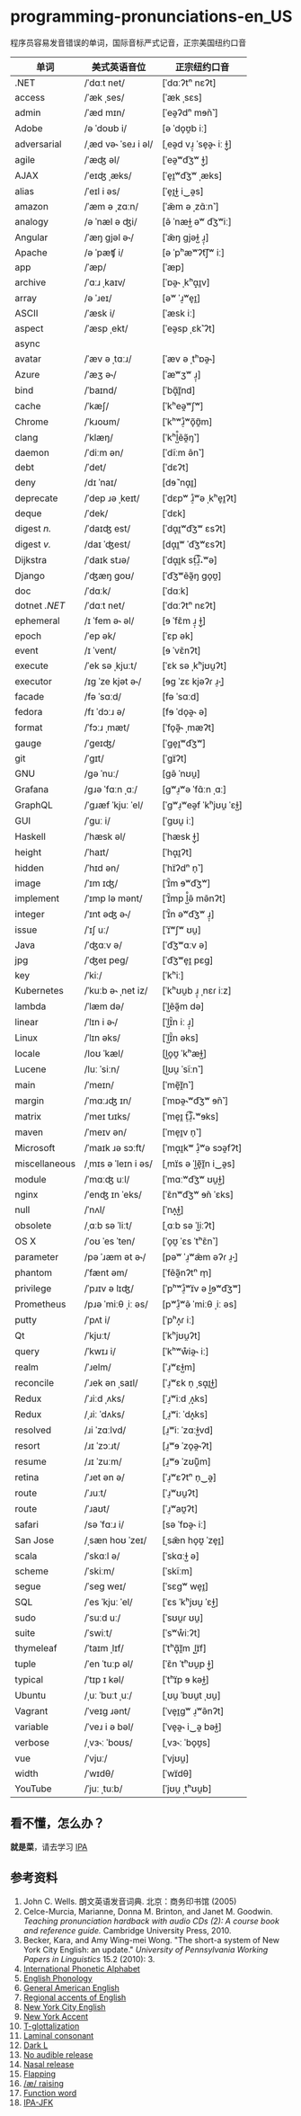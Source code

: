 # programming-pronunciations-en\_US

程序员容易发音错误的单词，国际音标严式记音，正宗美国纽约口音

| 单词 | **美式英语音位** | **正宗纽约口音** |
| ---- | ---------------- | ---------------- |
| .NET | /ˈdɑːt net/ | [ˈdɑːʔtⁿ nɛʔt] |
| access | /ˈæk ˌses/ | [ˈæk ˌsɛs] |
| admin | /ˈæd mɪn/ | [ˈeə̯ʔdⁿ mɘ̃n˺] |
| Adobe | /ə ˈdoʊb i/ | [ə ˈdo̞ʊ̯b iː] |
| adversarial | /ˌæd və˞ ˈseɹ i əl/ | [ˌeə̯d vɹ̠̩ ˈse̞ə̯˞ iː ɫ̺̩] |
| agile | /ˈæʤ əl/ | [ˈeə̯ʷd͡ʒʷ ɫ̺̩] |
| AJAX | /ˈeɪʤ ˌæks/ | [ˈe̞ɪ̯ʷd͡ʒʷ ˌæks] |
| alias | /ˈeɪl i əs/ | [ˈe̞ɪ̯ɫ̺ i‿ə̯s] |
| amazon | /ˈæm ə ˌzɑːn/ | [ˈæ̃m ə ˌzɑ̃ːn˺] |
| analogy | /ə ˈnæl ə ʤi/ | [ə̃ ˈnæɫ̺ əʷ d͡ʒʷiː] |
| Angular | /ˈæŋ gjəl ə˞/ | [ˈæ̃ŋ ɡjəɫ̺ ɹ̠̩] |
| Apache | /ə ˈpæʧ i/ | [ə ˈpʰæʷʔt͡ʃʷ iː] |
| app | /ˈæp/ | [ˈæp] |
| archive | /ˈɑːɹ ˌkaɪv/ | [ˈɒə̯˞ ˌkʰɑ̟ɪ̯v] |
| array | /ə ˈɹeɪ/ | [əʷ ˈɹ̠ʷe̞ɪ̯] |
| ASCII | /ˈæsk i/ | [ˈæsk iː] |
| aspect | /ˈæsp ˌekt/ | [ˈeə̯sp ˌɛk˺ʔt] |
| async |  |  |
| avatar | /ˈæv ə ˌtɑːɹ/ | [ˈæv ə ˌtʰɒə̯˞] |
| Azure | /ˈæʒ ə˞/ | [ˈæʷʒʷ ɹ̠̩] |
| bind | /ˈbaɪnd/ | [ˈbɑ̟̃ɪ̯̃nd] |
| cache | /ˈkæʃ/ | [ˈkʰeə̯ʷʃʷ] |
| Chrome | /ˈkɹoʊm/ | [ˈkʰʷɹ̠̊ʷõ̞ʊ̯̃m] |
| clang | /ˈklæŋ/ | [ˈkʰl̺̊ẽə̯̃ŋ˺] |
| daemon | /ˈdiːm ən/ | [ˈdĩːm ə̃n˺] |
| debt | /ˈdet/ | [ˈdɛʔt] |
| deny | /dɪ ˈnaɪ/ | [dɘ̃ ˈnɑ̟ɪ̯] |
| deprecate | /ˈdep ɹə ˌkeɪt/ | [ˈdɛpʷ ɹ̠̊ʷə ˌkʰe̞ɪ̯ʔt] |
| deque | /ˈdek/ | [ˈdɛk] |
| digest _n._ | /ˈdaɪʤ est/ | [ˈdɑ̟ɪ̯ʷd͡ʒʷ ɛsʔt] |
| digest _v._ | /daɪ ˈʤest/ | [dɑ̟ɪ̯ʷ ˈd͡ʒʷɛsʔt] |
| Dijkstra | /ˈdaɪk stɹə/ | [ˈdɑ̟ɪ̯k st̠͡ɹ̠̊˔ʷə] |
| Django | /ˈʤæŋ goʊ/ | [ˈd͡ʒʷẽə̯̃ŋ ɡo̞ʊ̯] |
| doc | /ˈdɑːk/ | [ˈdɑːk] |
| dotnet _.NET_ | /ˈdɑːt net/ | [ˈdɑːʔtⁿ nɛʔt] |
| ephemeral | /ɪ ˈfem ə˞ əl/ | [ɘ ˈfɛ̃m ɹ̠̩ ɫ̺̩] |
| epoch | /ˈep ək/ | [ˈɛp ək] |
| event | /ɪ ˈvent/ | [ɘ ˈvɛ̃nʔt] |
| execute | /ˈek sə ˌkjuːt/ | [ˈɛk sə ˌkʰjʊu̯ʔt] |
| executor | /ɪg ˈze kjət ə˞/ | [ɘɡ ˈzɛ kjəʔɾ ɹ̠˔̩] |
| facade | /fə ˈsɑːd/ | [fə ˈsɑːd] |
| fedora | /fɪ ˈdɔːɹ ə/ | [fɘ ˈdo̞ə̯˞ ə] |
| format | /ˈfɔːɹ ˌmæt/ | [ˈfo̞ə̯̃˞ ˌmæʔt] |
| gauge | /ˈgeɪʤ/ | [ˈɡe̞ɪ̯ʷd͡ʒʷ] |
| git | /ˈgɪt/ | [ˈɡɪ̈ʔt] |
| GNU | /gə ˈnuː/ | [ɡə̃ ˈnʊu̯] |
| Grafana | /gɹə ˈfɑːn ˌɑː/ | [ɡʷɹ̠ʷə ˈfɑ̃ːn ˌɑː] |
| GraphQL | /ˈgɹæf ˈkjuː ˈel/ | [ˈɡʷɹ̠ʷeə̯f ˈkʰjʊu̯ ˈɛɫ̺] |
| GUI | /ˈguː i/ | [ˈɡʊu̯ iː] |
| Haskell | /ˈhæsk əl/ | [ˈhæsk ɫ̺̩] |
| height | /ˈhaɪt/ | [ˈhɑ̟ɪ̯ʔt] |
| hidden | /ˈhɪd ən/ | [ˈhɪ̈ʔdⁿ n̩˺] |
| image | /ˈɪm ɪʤ/ | [ˈɪ̈̃m ɘʷd͡ʒʷ] |
| implement | /ˈɪmp lə mənt/ | [ˈɪ̈̃mp l̺̊ə̃ mə̃nʔt] |
| integer | /ˈɪnt əʤ ə˞/ | [ˈɪ̈̃n əʷd͡ʒʷ ɹ̠̩] |
| issue | /ˈɪʃ uː/ | [ˈɪ̈ʷʃʷ ʊu̯] |
| Java | /ˈʤɑːv ə/ | [ˈd͡ʒʷɑːv ə] |
| jpg | /ˈʤeɪ peg/ | [ˈd͡ʒʷe̞ɪ̯ pɛɡ] |
| key | /ˈkiː/ | [ˈkʰiː] |
| Kubernetes | /ˈkuːb ə˞ ˌnet iz/ | [ˈkʰʊu̯b ɹ̠̩ ˌnɛɾ iːz] |
| lambda | /ˈlæm də/ | [ˈl̺ẽə̯̃m də] |
| linear | /ˈlɪn i ə˞/ | [ˈl̺ɪ̈̃n iː ɹ̠̩] |
| Linux | /ˈlɪn əks/ | [ˈl̺ɪ̈̃n əks] |
| locale | /loʊ ˈkæl/ | [l̺o̞ʊ̯ ˈkʰæɫ̺] |
| Lucene | /luː ˈsiːn/ | [l̺ʊu̯ ˈsĩːn˺] |
| main | /ˈmeɪn/ | [ˈmẽ̞ɪ̯̃n˺] |
| margin | /ˈmɑːɹʤ ɪn/ | [ˈmɒə̯˞ʷd͡ʒʷ ɘ̃n˺] |
| matrix | /ˈmeɪ tɹɪks/ | [ˈme̞ɪ̯ t̠͡ɹ̠̊˔ʷɘks] |
| maven | /ˈmeɪv ən/ | [ˈme̞ɪ̯v n̩˺] |
| Microsoft | /ˈmaɪk ɹə sɔːft/ | [ˈmɑ̟ɪ̯kʷ ɹ̠̊ʷə sɔə̯fʔt] |
| miscellaneous | /ˌmɪs ə ˈleɪn i əs/ | [ˌmɪ̈s ə ˈl̺ẽ̞ɪ̯̃n i‿ə̯s] |
| module | /ˈmɑːʤ uːl/ | [ˈmɑːʷd͡ʒʷ ʊu̯ɫ̺] |
| nginx | /ˈenʤ ɪn ˈeks/ | [ˈɛ̃nʷd͡ʒʷ ɘ̃n ˈɛks] |
| null | /ˈnʌl/ | [ˈnʌ̟ɫ̺] |
| obsolete | /ˌɑːb sə ˈliːt/ | [ˌɑːb sə ˈl̺iːʔt] |
| OS X | /ˈoʊ ˈes ˈten/ | [ˈo̞ʊ̯ ˈɛs ˈtʰɛ̃n˺] |
| parameter | /pə ˈɹæm ət ə˞/ | [pəʷ ˈɹ̠ʷæ̃m əʔɾ ɹ̠˔̩] |
| phantom | /ˈfænt əm/ | [ˈfẽə̯̃nʔtⁿ m̩] |
| privilege | /ˈpɹɪv ə lɪʤ/ | [ˈpʰʷɹ̠̊ʷɪ̈v ə l̺ɘʷd͡ʒʷ] |
| Prometheus | /pɹə ˈmiːθ ˌiː əs/ | [pʷɹ̠̊ʷə̃ ˈmiːθ ˌiː əs] |
| putty | /ˈpʌt i/ | [ˈpʰʌ̟ɾ iː] |
| Qt | /ˈkjuːt/ | [ˈkʰjʊu̯ʔt] |
| query | /ˈkwɪɹ i/ | [ˈkʰʷẘiə̯˞ iː] |
| realm | /ˈɹelm/ | [ˈɹ̠ʷɛɫ̺m] |
| reconcile | /ˈɹek ən ˌsaɪl/ | [ˈɹ̠ʷɛk n̩ ˌsɑ̟ɪ̯ɫ̺] |
| Redux | /ˈɹiːd ˌʌks/ | [ˈɹ̠ʷiːd ˌʌ̟ks] |
| Redux | /ˌɹiː ˈdʌks/ | [ˌɹ̠ʷiː ˈdʌ̟ks] |
| resolved | /ɹi ˈzɑːlvd/ | [ɹ̠ʷiː ˈzɑːɫ̺vd] |
| resort | /ɹɪ ˈzɔːɹt/ | [ɹ̠ʷɘ ˈzo̞ə̯˞ʔt] |
| resume | /ɹɪ ˈzuːm/ | [ɹ̠ʷɘ ˈzʊ̃ũ̯m] |
| retina | /ˈɹet ən ə/ | [ˈɹ̠ʷɛʔtⁿ n̩‿ə̯] |
| route | /ˈɹuːt/ | [ˈɹ̠ʷʊu̯ʔt] |
| route | /ˈɹaʊt/ | [ˈɹ̠ʷaʊ̯ʔt] |
| safari | /sə ˈfɑːɹ i/ | [sə ˈfɒə̯˞ iː] |
| San Jose | /ˌsæn hoʊ ˈzeɪ/ | [ˌsæ̃n ho̞ʊ̯ ˈze̞ɪ̯] |
| scala | /ˈskɑːl ə/ | [ˈskɑːɫ̺ ə] |
| scheme | /ˈskiːm/ | [ˈskĩːm] |
| segue | /ˈseg weɪ/ | [ˈsɛɡʷ we̞ɪ̯] |
| SQL | /ˈes ˈkjuː ˈel/ | [ˈɛs ˈkʰjʊu̯ ˈɛɫ̺] |
| sudo | /ˈsuːd uː/ | [ˈsʊu̯ɾ ʊu̯] |
| suite | /ˈswiːt/ | [ˈsʷẘiːʔt] |
| thymeleaf | /ˈtaɪm ˌlɪf/ | [ˈtʰɑ̟̃ɪ̯̃m ˌl̺ɪ̈f] |
| tuple | /ˈen ˈtuːp əl/ | [ˈɛ̃n ˈtʰʊu̯p ɫ̺̩] |
| typical | /ˈtɪp ɪ kəl/ | [ˈtʰɪ̈p ɘ kəɫ̺] |
| Ubuntu | /ˌuː ˈbuːt ˌuː/ | [ˌʊu̯ ˈbʊu̯t ˌʊu̯] |
| Vagrant | /ˈveɪg ɹənt/ | [ˈve̞ɪ̯ɡʷ ɹ̠ʷə̃nʔt] |
| variable | /ˈveɹ i ə bəl/ | [ˈve̞ə̯˞ i‿ə̯ bəɫ̺] |
| verbose | /ˌvɜ˞ː ˈboʊs/ | [ˌvɜ˞ː ˈbo̞ʊ̯s] |
| vue | /ˈvjuː/ | [ˈvjʊu̯] |
| width | /ˈwɪdθ/ | [ˈwɪ̈dθ] |
| YouTube | /ˈjuː ˌtuːb/ | [ˈjʊu̯ ˌtʰʊu̯b] |


## 看不懂，怎么办？

**就是菜**，请去学习 [IPA](https://en.wikipedia.org/wiki/International_Phonetic_Alphabet)

## 参考资料

1. John C. Wells. 朗文英语发音词典. 北京：商务印书馆 (2005)
1. Celce-Murcia, Marianne, Donna M. Brinton, and Janet M. Goodwin. _Teaching pronunciation hardback with audio CDs (2): A course book and reference guide._ Cambridge University Press, 2010.
1. Becker, Kara, and Amy Wing-mei Wong. "The short-a system of New York City English: an update." _University of Pennsylvania Working Papers in Linguistics_ 15.2 (2010): 3.
1. [International Phonetic Alphabet](https://en.wikipedia.org/wiki/International_Phonetic_Alphabet)
1. [English Phonology](https://en.wikipedia.org/wiki/English_Phonology)
1. [General American English](https://en.wikipedia.org/wiki/General_American_English)
1. [Regional accents of English](https://en.wikipedia.org/wiki/Regional_accents_of_English)
1. [New York City English](https://en.wikipedia.org/wiki/New_York_City_English)
1. [New York Accent](https://en.wikipedia.org/wiki/New_York_accent)
1. [T-glottalization](https://en.wikipedia.org/wiki/T-glottalization)
1. [Laminal consonant](https://en.wikipedia.org/wiki/Laminal_consonant)
1. [Dark L](https://en.wikipedia.org/wiki/Voiced_dental,_alveolar_and_postalveolar_lateral_approximants#Dark_L)
1. [No audible release](https://en.wikipedia.org/wiki/No_audible_release)
1. [Nasal release](https://en.wikipedia.org/wiki/Nasal_release)
1. [Flapping](https://en.wikipedia.org/wiki/Flapping)
1. [/æ/ raising](https://en.wikipedia.org/wiki//%C3%A6/_raising)
1. [Function word](https://en.wikipedia.org/wiki/Function_word)
1. [IPA-JFK](https://github.com/b1f6c1c4/IPA-JFK)
